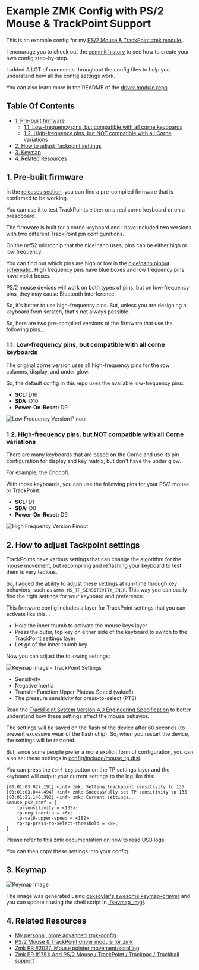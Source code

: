 # Example ZMK Config with PS/2 Mouse & TrackPoint Support

This is an example config for my [PS/2 Mouse & TrackPoint zmk module.](https://github.com/infused-kim/kb_zmk_ps2_mouse_trackpoint_driver/).

I encourage you to check out the [commit history](/../../commits/) to see how to create your own config step-by-step.

I added A LOT of comments throughout the config files to help you understand how all the config settings work.

You can also learn more in the README of the [driver module repo](https://github.com/infused-kim/kb_zmk_ps2_mouse_trackpoint_driver/).

## Table Of Contents <!-- omit from toc -->

- [1. Pre-built firmware](#1-pre-built-firmware)
    - [1.1. Low-frequency pins, but compatible with all corne keyboards](#11-low-frequency-pins-but-compatible-with-all-corne-keyboards)
    - [1.2. High-frequency pins, but NOT compatible with all Corne variations](#12-high-frequency-pins-but-not-compatible-with-all-corne-variations)
- [2. How to adjust Tackpoint settings](#2-how-to-adjust-tackpoint-settings)
- [3. Keymap](#3-keymap)
- [4. Related Resources](#4-related-resources)

## 1. Pre-built firmware

In the [releases section](/../../releases/), you can find a pre-compiled firmware that is confirmed to be working.

You can use it to test TrackPoints either on a real corne keyboard or on a breadboard.

The firmware is built for a corne keyboard and I have included two versions with two different TrackPoint pin configurations.

On the nrf52 microchip that the nice!nano uses, pins can be either high or low frequency.

You can find out which pins are high or low in the [nice!nano pinout schematic](https://nicekeyboards.com/docs/nice-nano/pinout-schematic). High frequency pins have blue boxes and low frequency pins have violet boxes.

PS/2 mouse devices will work on both types of pins, but on low-frequency pins, they may cause Bluetooth interference.

So, it's better to use high-frequency pins. But, unless you are designing a keyboard from scratch, that's not always possible.

So, here are two pre-compiled versions of the firmware that use the following pins...

### 1.1. Low-frequency pins, but compatible with all corne keyboards

The original corne version uses all high-frequency pins for the row columns, display, and under glow.

So, the default config in this repo uses the available low-frequency pins:

- **SCL:** D16
- **SDA:** D10
- **Power-On-Reset:** D9

![Low Frequency Version Pinout](img/pins_low_freq.png)

### 1.2. High-frequency pins, but NOT compatible with all Corne variations

There are many keyboards that are based on the Corne and use its pin configuration for display and key matrix, but don't have the under glow.

For example, the Chocofi.

With those keyboards, you can use the following pins for your PS/2 mouse or TrackPoint:

- **SCL:** D1
- **SDA:** D0
- **Power-On-Reset:** D9

![High Frequency Version Pinout](img/pins_high_freq.png)

## 2. How to adjust Tackpoint settings

TrackPoints have various settings that can change the algorithm for the mouse movement, but recompiling and reflashing your keyboard to test them is very tedious.

So, I added the ability to adjust these settings at run-time through key behaviors, such as `&mms MS_TP_SENSITIVITY_INCR`. This way you can easily find the right settings for your keyboard and preference.

This firmware config includes a layer for TrackPoint settings that you can activate like this...

- Hold the inner thumb to activate the mouse keys layer
- Press the outer, top key on either side of the keyboard to switch to the TrackPoint settings layer
- Let go of the inner thumb key

Now you can adjust the following settings:

![Keymap Image - TrackPoint Settings](img/keymap_tp_settings.png)

- Sensitivity
- Negative Inertia
- Transfer Function Upper Plateau Speed (value6)
- The pressure sensitivity for press-to-select (PTS)

Read the [TrackPoint System Version 4.0 Engineering Specification](https://blogs.epfl.ch/icenet/documents/Ykt3Eext.pdf) to better understand how these settings affect the mouse behavior.

The settings will be saved on the flash of the device after 60 seconds (to prevent excessive wear of the flash chip). So, when you restart the device, the settings will be restored.

But, since some people prefer a more explicit form of configuration, you can also set these settings in [config/include/mouse_tp.dtsi](/config/include/mouse_tp.dtsi#L100).

You can press the `Conf Log` button on the TP settings layer and the keyboard will output your current settings to the log like this:

```log
[00:01:03.027,191] <inf> zmk: Setting trackpoint sensitivity to 135
[00:01:03.044,494] <inf> zmk: Successfully set TP sensitivity to 135
[00:01:21.146,392] <inf> zmk: Current settings...
&mouse_ps2_conf = {
    tp-sensitivity = <135>;
    tp-neg-inertia = <6>;
    tp-val6-upper-speed = <182>;
    tp-tp-press-to-select-threshold = <9>;
}
```

Please refer to [this zmk documentation on how to read USB logs](https://zmk.dev/docs/development/usb-logging#viewing-logs).

You can then copy these settings into your config.

## 3. Keymap

![Keymap Image](keymap_img/keymap.svg)

The image was generated using [caksoylar's awesome keymap-drawer](https://github.com/caksoylar/keymap-drawer) and you can update it using the shell script in [./keymap_img/](keymap_img/).

## 4. Related Resources

- [My personal, more advanced zmk-config](https://github.com/infused-kim/zmk-config)
- [PS/2 Mouse & TrackPoint driver module for zmk](https://github.com/infused-kim/kb_zmk_ps2_mouse_trackpoint_driver)
- [Zmk PR #2027: Mouse pointer movement/scrolling](https://github.com/zmkfirmware/zmk/pull/2027)
- [Zmk PR #1751: Add PS/2 Mouse / TrackPoint / Trackpad / Trackball support](https://github.com/zmkfirmware/zmk/pull/1751)    

